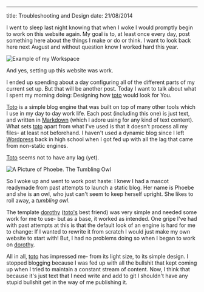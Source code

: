 ---
title: Troubleshooting and Design
date: 21/08/2014

I went to sleep last night knowing that when
I woke I would promptly begin to work
on this website again. My goal is to,
at least once every day, post something here
about the things I make or do or think.
I want to look back here next August and
without question know I worked hard this year.

![Example of my Workspace](http://i.imgur.com/c7cfxcF.png
"I use Fluxbox, xterm, emacs and chromium, if You are wondering")

And yes, setting up this website was work.

I ended up spending about a day
configuring all of the different parts
of my current set up. But that will be
another post. Today I want to talk
about what I spent my morning doing:
Designing how [toto][toto] would look for You.

[Toto][toto] is a simple blog engine that
was built on top of many other tools
which I use in my day to day work life.
Each post (including this one) is just text,
and written in [Markdown][markdown] (which I adore
using for any kind of text content).
What sets [toto][toto] apart from what I've used
is that it doesn't process all my files-
at least not beforehand. I haven't used
a dynamic blog since I left [Wordpress][wordpress]
back in high school when I got fed up
with all the lag that came from non-static
engines.

[Toto][toto] seems not to have any lag (yet).

![A Picture of Phoebe. The Tumbling Owl](http://i.imgur.com/qoL56Dv.png
"Phoebe likes her new home, but still likes to roll away now and
again.")

So I woke up and went to work post haste:
I knew I had a mascot readymade
from past attempts to launch a static blog.
Her name is Phoebe and she is an owl,
who just can't seem to keep herself upright.
She likes to roll away, a _tumbling owl_.

The template [dorothy][dorothy] ([toto's][toto] best friend)
was very simple and needed some work
for me to use- but as a base, it worked
as intended. One gripe I've had with past
attempts at this is that the default look
of an engine is hard for me to change:
If I wanted to rewrite it from scratch
I would just make my own website to start
with! But, I had no problems doing so
when I began to work on [dorothy][dorothy].

All in all, [toto][toto] has impressed me-
from its light size, to its simple design.
I stopped blogging because I was fed up
with all the bullshit that kept coming up
when I tried to maintain a constant stream
of content. Now, I think that because it's
just text that I need write and add to git
I shouldn't have any stupid bullshit
get in the way of me publishing it.

[toto]: https://github.com/cloudhead/toto "I can't sing its praises enough"
[dorothy]: http://github.com/cloudhead/dorothy "Get it? Because of the Wizard of Oz!"
[markdown]: http://daringfireball.net/projects/markdown/ "If You haven't tried Markdown yet, it will set You free!"
[wordpress]: http://wordpress.org/ "Wordpress is the giant of the blogging world, but it is not my cup of tea."
